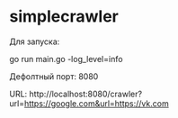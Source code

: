 # simplecrawler

Для запуска:

go run main.go -log_level=info

Дефолтный порт: 8080

URL: http://localhost:8080/crawler?url=https://google.com&url=https://vk.com
